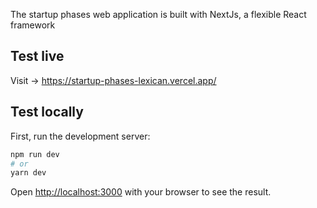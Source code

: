 The startup phases web application is built with NextJs, a flexible React framework

## Test live 

Visit -> https://startup-phases-lexican.vercel.app/

## Test locally

First, run the development server:

```bash
npm run dev
# or
yarn dev
```

Open [http://localhost:3000](http://localhost:3000) with your browser to see the result.
